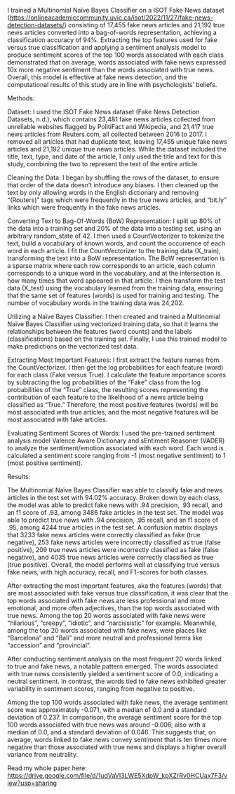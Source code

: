 I trained a Multinomial Naïve Bayes Classifier on a ISOT Fake News dataset (https://onlineacademiccommunity.uvic.ca/isot/2022/11/27/fake-news-detection-datasets/) consisting of 17,455 fake news articles and 21,192 true news articles converted into a bag-of-words representation, achieving a classification accuracy of 94%. Extracting the top features used for fake versus true classification and applying a sentiment analysis model to produce sentiment scores of the top 100 words associated with each class demonstrated that on average, words associated with fake news expressed 10x more negative sentiment than the words associated with true news. Overall, this model is effective at fake news detection, and the computational results of this study are in line with psychologists’ beliefs.


Methods: 

Dataset: 
I used the ISOT Fake News dataset (Fake News Detection
Datasets, n.d.), which contains 23,481 fake news articles
collected from unreliable websites flagged by PolitiFact and
Wikipedia, and 21,417 true news articles from Reuters.com,
all collected between 2016 to 2017. I removed all articles that
had duplicate text, leaving 17,455 unique fake news articles
and 21,192 unique true news articles. While the dataset
included the title, text, type, and date of the article, I only
used the title and text for this study, combining the two to
represent the text of the entire article.

Cleaning the Data:
I began by shuffling the rows of the dataset, to ensure that
order of the data doesn’t introduce any biases. I then cleaned
up the text by only allowing words in the English dictionary
and removing “(Routers)” tags which were frequently in the
true news articles, and “bit.ly” links which were frequently in
the fake news articles.

Converting Text to Bag-Of-Words (BoW) Representation: 
I split up 80% of the data into a training set and 20% of the
data into a testing set, using an arbitrary random_state of 42.
I then used a CountVectorizer to tokenize the text, build a
vocabulary of known words, and count the occurrence of
each word in each article. I fit the CountVectorizer to the
training data (X_train), transforming the text into a BoW
representation. The BoW representation is a sparse matrix
where each row corresponds to an article, each column
corresponds to a unique word in the vocabulary, and at the
intersection is how many times that word appeared in that
article. I then transform the test data (X_test) using the
vocabulary learned from the training data, ensuring that the
same set of features (words) is used for training and testing.
The number of vocabulary words in the training data was 24,202.

Utilizing a Naïve Bayes Classifier: 
I then created and trained a Multinomial Naïve Bayes
Classifier using vectorized training data, so that it learns the
relationships between the features (word counts) and the
labels (classifications) based on the training set. Finally, I use
this trained model to make predictions on the vectorized test
data.

Extracting Most Important Features: 
I first extract the feature names from the CountVectorizer.
I then get the log probabilities for each feature (word) for
each class (Fake versus True). I calculate the feature
importance scores by subtracting the log probabilities of the
“Fake” class from the log probabilities of the “True” class,
the resulting scores representing the contribution of each
feature to the likelihood of a news article being classified as “True.” Therefore, the most positive features (words) will be
most associated with true articles, and the most negative
features will be most associated with fake articles.

Evaluating Sentiment Scores of Words: 
I used the pre-trained sentiment analysis model Valence
Aware Dictionary and sEntiment Reasoner (VADER) to
analyze the sentiment/emotion associated with each word.
Each word is calculated a sentiment score ranging from -1
(most negative sentiment) to 1 (most positive sentiment).

Results:

The Multinomial Naïve Bayes Classifier was able to
classify fake and news articles in the test set with 94.02%
accuracy. Broken down by each class, the model was able to
predict fake news with .94 precision, .93 recall, and an f1
score of .93, among 3486 fake articles in the test set. The
model was able to predict true news with .94 precision, .95
recall, and an f1 score of .95, among 4244 true articles in the
test set. A confusion matrix displays that 3233 fake news
articles were correctly classified as fake (true negative), 253
fake news articles were incorrectly classified as true (false
positive), 209 true news articles were incorrectly classified as
fake (false negative), and 4035 true news articles were
correctly classified as true (true positive). Overall, the model
performs well at classifying true versus fake news, with high
accuracy, recall, and F1-scores for both classes.

After extracting the most important features, aka the
features (words) that are most associated with fake versus
true classification, it was clear that the top words associated
with fake news are less professional and more emotional, and
more often adjectives, than the top words associated with true
news. Among the top 20 words associated with fake news
were “hilarious”, “creepy”, “idiotic”, and “narcissistic” for
example. Meanwhile, among the top 20 words associated
with fake news, were places like “Barcelona” and “Bali” and
more neutral and professional terms like “accession” and
“provincial”.

After conducting sentiment analysis on the most frequent
20 words linked to true and fake news, a notable pattern
emerged. The words associated with true news consistently
yielded a sentiment score of 0.0, indicating a neutral sentiment. In contrast, the words tied to fake news exhibited
greater variability in sentiment scores, ranging from negative
to positive.

Among the top 100 words associated with fake news, the
average sentiment score was approximately -0.071, with a
median of 0.0 and a standard deviation of 0.237. In
comparison, the average sentiment score for the top 100
words associated with true news was around -0.006, also with
a median of 0.0, and a standard deviation of 0.046. This
suggests that, on average, words linked to fake news convey
sentiment that is ten times more negative than those
associated with true news and displays a higher overall
variance from neutrality.

Read my whole paper here: https://drive.google.com/file/d/1udVaVI3LWE5XdpW_kpXZrRv0HCUax7F3/view?usp=sharing

